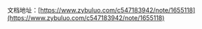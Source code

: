 文档地址：[https://www.zybuluo.com/c547183942/note/1655118](https://www.zybuluo.com/c547183942/note/1655118)
